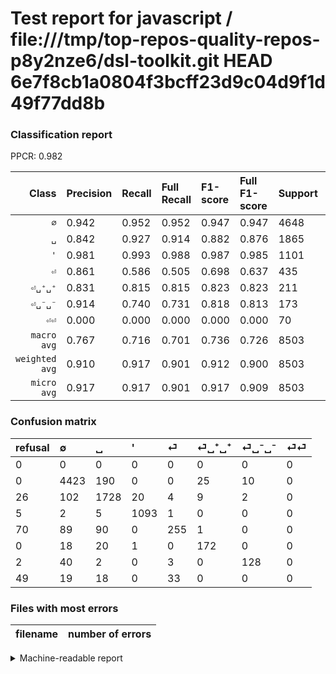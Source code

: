 # Test report for javascript / file:///tmp/top-repos-quality-repos-p8y2nze6/dsl-toolkit.git HEAD 6e7f8cb1a0804f3bcff23d9c04d9f1d49f77dd8b

### Classification report

PPCR: 0.982

| Class | Precision | Recall | Full Recall | F1-score | Full F1-score | Support | Full Support | PPCR |
|------:|:----------|:-------|:------------|:---------|:---------|:--------|:-------------|:-----|
| `∅` | 0.942| 0.952| 0.952| 0.947| 0.947| 4648| 4648| 1.000 |
| `␣` | 0.842| 0.927| 0.914| 0.882| 0.876| 1865| 1891| 0.986 |
| `'` | 0.981| 0.993| 0.988| 0.987| 0.985| 1101| 1106| 0.995 |
| `⏎` | 0.861| 0.586| 0.505| 0.698| 0.637| 435| 505| 0.861 |
| `⏎␣⁺␣⁺` | 0.831| 0.815| 0.815| 0.823| 0.823| 211| 211| 1.000 |
| `⏎␣⁻␣⁻` | 0.914| 0.740| 0.731| 0.818| 0.813| 173| 175| 0.989 |
| `⏎⏎` | 0.000| 0.000| 0.000| 0.000| 0.000| 70| 119| 0.588 |
| `macro avg` | 0.767| 0.716| 0.701| 0.736| 0.726| 8503| 8655| 0.982 |
| `weighted avg` | 0.910| 0.917| 0.901| 0.912| 0.900| 8503| 8655| 0.982 |
| `micro avg` | 0.917| 0.917| 0.901| 0.917| 0.909| 8503| 8655| 0.982 |

### Confusion matrix

|refusal|  ∅| ␣| '| ⏎| ⏎␣⁺␣⁺| ⏎␣⁻␣⁻| ⏎⏎| 
|:---|:---|:---|:---|:---|:---|:---|:---|
|0 |0 |0 |0 |0 |0 |0 |0 |
|0 |4423 |190 |0 |0 |25 |10 |0 |
|26 |102 |1728 |20 |4 |9 |2 |0 |
|5 |2 |5 |1093 |1 |0 |0 |0 |
|70 |89 |90 |0 |255 |1 |0 |0 |
|0 |18 |20 |1 |0 |172 |0 |0 |
|2 |40 |2 |0 |3 |0 |128 |0 |
|49 |19 |18 |0 |33 |0 |0 |0 |

### Files with most errors

| filename | number of errors|
|:----:|:-----|

<details>
    <summary>Machine-readable report</summary>
```json
{
  "cl_report": {"\u0027": {"f1-score": 0.9869074492099322, "precision": 0.981149012567325, "recall": 0.9927338782924614, "support": 1101}, "macro avg": {"f1-score": 0.7363614655793305, "precision": 0.7674288104143179, "recall": 0.7160178117515692, "support": 8503}, "micro avg": {"f1-score": 0.9172056921086675, "precision": 0.9172056921086675, "recall": 0.9172056921086675, "support": 8503}, "weighted avg": {"f1-score": 0.9116771921867326, "precision": 0.9101301977774806, "recall": 0.9172056921086675, "support": 8503}, "\u2205": {"f1-score": 0.9470078150090997, "precision": 0.9424675047943746, "recall": 0.951592082616179, "support": 4648}, "\u23ce": {"f1-score": 0.6976744186046511, "precision": 0.8614864864864865, "recall": 0.5862068965517241, "support": 435}, "\u23ce\u23ce": {"f1-score": 0.0, "precision": 0.0, "recall": 0.0, "support": 70}, "\u23ce\u2423\u207a\u2423\u207a": {"f1-score": 0.8229665071770335, "precision": 0.8309178743961353, "recall": 0.8151658767772512, "support": 211}, "\u23ce\u2423\u207b\u2423\u207b": {"f1-score": 0.8178913738019169, "precision": 0.9142857142857143, "recall": 0.7398843930635838, "support": 173}, "\u2423": {"f1-score": 0.8820826952526799, "precision": 0.8416950803701899, "recall": 0.9265415549597855, "support": 1865}},
  "cl_report_full": {"\u0027": {"f1-score": 0.9846846846846848, "precision": 0.981149012567325, "recall": 0.9882459312839059, "support": 1106}, "macro avg": {"f1-score": 0.7257613268425886, "precision": 0.7674288104143179, "recall": 0.7007407397432112, "support": 8655}, "micro avg": {"f1-score": 0.9090803123907216, "precision": 0.9172056921086675, "recall": 0.9010976314269209, "support": 8655}, "weighted avg": {"f1-score": 0.8995008242123285, "precision": 0.9044205100331605, "recall": 0.9010976314269209, "support": 8655}, "\u2205": {"f1-score": 0.9470078150090997, "precision": 0.9424675047943746, "recall": 0.951592082616179, "support": 4648}, "\u23ce": {"f1-score": 0.6367041198501873, "precision": 0.8614864864864865, "recall": 0.504950495049505, "support": 505}, "\u23ce\u23ce": {"f1-score": 0.0, "precision": 0.0, "recall": 0.0, "support": 119}, "\u23ce\u2423\u207a\u2423\u207a": {"f1-score": 0.8229665071770335, "precision": 0.8309178743961353, "recall": 0.8151658767772512, "support": 211}, "\u23ce\u2423\u207b\u2423\u207b": {"f1-score": 0.8126984126984127, "precision": 0.9142857142857143, "recall": 0.7314285714285714, "support": 175}, "\u2423": {"f1-score": 0.8762677484787018, "precision": 0.8416950803701899, "recall": 0.9138022210470651, "support": 1891}},
  "ppcr": 0.9824378971692663
}
```
</details>
